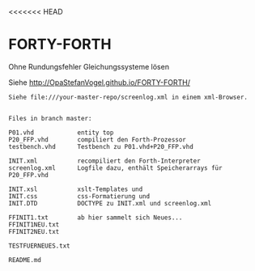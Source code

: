 <<<<<<< HEAD
# FORTY-FORTH
Ohne Rundungsfehler Gleichungssysteme lösen

Siehe http://OpaStefanVogel.github.io/FORTY-FORTH/ 

```
Siehe file:///your-master-repo/screenlog.xml in einem xml-Browser.


Files in branch master:

P01.vhd            entity top
P20_FFP.vhd        compiliert den Forth-Prozessor
testbench.vhd      Testbench zu P01.vhd+P20_FFP.vhd

INIT.xml           recompiliert den Forth-Interpreter
screenlog.xml      Logfile dazu, enthält Speicherarrays für P20_FFP.vhd

INIT.xsl           xslt-Templates und
INIT.css           css-Formatierung und
INIT.DTD           DOCTYPE zu INIT.xml und screenlog.xml

FFINIT1.txt        ab hier sammelt sich Neues...
FFINIT1NEU.txt
FFINIT2NEU.txt

TESTFUERNEUES.txt

README.md
```

